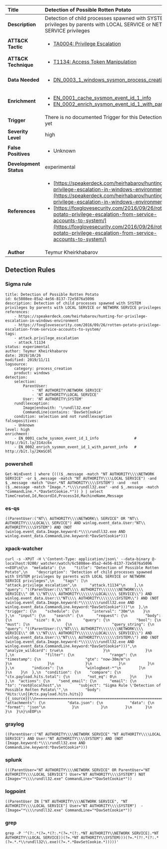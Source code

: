 | Title                    | Detection of Possible Rotten Potato       |
|:-------------------------|:------------------|
| **Description**          | Detection of child processes spawned with SYSTEM privileges by parents with LOCAL SERVICE or NETWORK SERVICE privileges |
| **ATT&amp;CK Tactic**    |  <ul><li>[TA0004: Privilege Escalation](https://attack.mitre.org/tactics/TA0004)</li></ul>  |
| **ATT&amp;CK Technique** | <ul><li>[T1134: Access Token Manipulation](https://attack.mitre.org/techniques/T1134)</li></ul>  |
| **Data Needed**          | <ul><li>[DN_0003_1_windows_sysmon_process_creation](../Data_Needed/DN_0003_1_windows_sysmon_process_creation.md)</li></ul>  |
| **Enrichment** |<ul><li>[EN_0001_cache_sysmon_event_id_1_info](../Enrichments/EN_0001_cache_sysmon_event_id_1_info.md)</li><li>[EN_0002_enrich_sysmon_event_id_1_with_parent_info](../Enrichments/EN_0002_enrich_sysmon_event_id_1_with_parent_info.md)</li></ul> |
| **Trigger**              |  There is no documented Trigger for this Detection Rule yet  |
| **Severity Level**       | high |
| **False Positives**      | <ul><li>Unknown</li></ul>  |
| **Development Status**   | experimental |
| **References**           | <ul><li>[https://speakerdeck.com/heirhabarov/hunting-for-privilege-escalation-in-windows-environment](https://speakerdeck.com/heirhabarov/hunting-for-privilege-escalation-in-windows-environment)</li><li>[https://foxglovesecurity.com/2016/09/26/rotten-potato-privilege-escalation-from-service-accounts-to-system/](https://foxglovesecurity.com/2016/09/26/rotten-potato-privilege-escalation-from-service-accounts-to-system/)</li></ul>  |
| **Author**               | Teymur Kheirkhabarov |


## Detection Rules

### Sigma rule

```
title: Detection of Possible Rotten Potato
id: 6c5808ee-85a2-4e56-8137-72e5876a5096
description: Detection of child processes spawned with SYSTEM privileges by parents with LOCAL SERVICE or NETWORK SERVICE privileges
references:
    - https://speakerdeck.com/heirhabarov/hunting-for-privilege-escalation-in-windows-environment
    - https://foxglovesecurity.com/2016/09/26/rotten-potato-privilege-escalation-from-service-accounts-to-system/
tags:
    - attack.privilege_escalation
    - attack.t1134
status: experimental
author: Teymur Kheirkhabarov
date: 2019/10/26
modified: 2019/11/11
logsource:
    category: process_creation
    product: windows
detection:
    selection:
        ParentUser:
            - 'NT AUTHORITY\NETWORK SERVICE'
            - 'NT AUTHORITY\LOCAL SERVICE'
        User: 'NT AUTHORITY\SYSTEM'
    rundllexception:
        Image|endswith: '\rundll32.exe'
        CommandLine|contains: 'DavSetCookie'
    condition: selection and not rundllexception
falsepositives:
    - Unknown
level: high
enrichment:
    - EN_0001_cache_sysmon_event_id_1_info                # http://bit.ly/314zc6x
    - EN_0002_enrich_sysmon_event_id_1_with_parent_info   # http://bit.ly/2KmSC0l

```





### powershell
    
```
Get-WinEvent | where {((($_.message -match "NT AUTHORITY\\\\NETWORK SERVICE" -or $_.message -match "NT AUTHORITY\\\\LOCAL SERVICE") -and $_.message -match "User.*NT AUTHORITY\\\\SYSTEM") -and  -not ($_.message -match "Image.*.*\\\\rundll32.exe" -and $_.message -match "CommandLine.*.*DavSetCookie.*")) } | select TimeCreated,Id,RecordId,ProcessId,MachineName,Message
```


### es-qs
    
```
((ParentUser:("NT\\ AUTHORITY\\\\NETWORK\\ SERVICE" OR "NT\\ AUTHORITY\\\\LOCAL\\ SERVICE") AND winlog.event_data.User:"NT\\ AUTHORITY\\\\SYSTEM") AND (NOT (winlog.event_data.Image.keyword:*\\\\rundll32.exe AND winlog.event_data.CommandLine.keyword:*DavSetCookie*)))
```


### xpack-watcher
    
```
curl -s -XPUT -H \'Content-Type: application/json\' --data-binary @- localhost:9200/_watcher/watch/6c5808ee-85a2-4e56-8137-72e5876a5096 <<EOF\n{\n  "metadata": {\n    "title": "Detection of Possible Rotten Potato",\n    "description": "Detection of child processes spawned with SYSTEM privileges by parents with LOCAL SERVICE or NETWORK SERVICE privileges",\n    "tags": [\n      "attack.privilege_escalation",\n      "attack.t1134"\n    ],\n    "query": "((ParentUser:(\\"NT\\\\ AUTHORITY\\\\\\\\NETWORK\\\\ SERVICE\\" OR \\"NT\\\\ AUTHORITY\\\\\\\\LOCAL\\\\ SERVICE\\") AND winlog.event_data.User:\\"NT\\\\ AUTHORITY\\\\\\\\SYSTEM\\") AND (NOT (winlog.event_data.Image.keyword:*\\\\\\\\rundll32.exe AND winlog.event_data.CommandLine.keyword:*DavSetCookie*)))"\n  },\n  "trigger": {\n    "schedule": {\n      "interval": "30m"\n    }\n  },\n  "input": {\n    "search": {\n      "request": {\n        "body": {\n          "size": 0,\n          "query": {\n            "bool": {\n              "must": [\n                {\n                  "query_string": {\n                    "query": "((ParentUser:(\\"NT\\\\ AUTHORITY\\\\\\\\NETWORK\\\\ SERVICE\\" OR \\"NT\\\\ AUTHORITY\\\\\\\\LOCAL\\\\ SERVICE\\") AND winlog.event_data.User:\\"NT\\\\ AUTHORITY\\\\\\\\SYSTEM\\") AND (NOT (winlog.event_data.Image.keyword:*\\\\\\\\rundll32.exe AND winlog.event_data.CommandLine.keyword:*DavSetCookie*)))",\n                    "analyze_wildcard": true\n                  }\n                }\n              ],\n              "filter": {\n                "range": {\n                  "timestamp": {\n                    "gte": "now-30m/m"\n                  }\n                }\n              }\n            }\n          }\n        },\n        "indices": [\n          "winlogbeat-*"\n        ]\n      }\n    }\n  },\n  "condition": {\n    "compare": {\n      "ctx.payload.hits.total": {\n        "not_eq": 0\n      }\n    }\n  },\n  "actions": {\n    "send_email": {\n      "email": {\n        "to": "root@localhost",\n        "subject": "Sigma Rule \'Detection of Possible Rotten Potato\'",\n        "body": "Hits:\\n{{#ctx.payload.hits.hits}}{{_source}}\\n================================================================================\\n{{/ctx.payload.hits.hits}}",\n        "attachments": {\n          "data.json": {\n            "data": {\n              "format": "json"\n            }\n          }\n        }\n      }\n    }\n  }\n}\nEOF\n
```


### graylog
    
```
((ParentUser:("NT AUTHORITY\\\\NETWORK SERVICE" "NT AUTHORITY\\\\LOCAL SERVICE") AND User:"NT AUTHORITY\\\\SYSTEM") AND (NOT (Image.keyword:*\\\\rundll32.exe AND CommandLine.keyword:*DavSetCookie*)))
```


### splunk
    
```
(((ParentUser="NT AUTHORITY\\\\NETWORK SERVICE" OR ParentUser="NT AUTHORITY\\\\LOCAL SERVICE") User="NT AUTHORITY\\\\SYSTEM") NOT (Image="*\\\\rundll32.exe" CommandLine="*DavSetCookie*"))
```


### logpoint
    
```
((ParentUser IN ["NT AUTHORITY\\\\NETWORK SERVICE", "NT AUTHORITY\\\\LOCAL SERVICE"] User="NT AUTHORITY\\\\SYSTEM")  -(Image="*\\\\rundll32.exe" CommandLine="*DavSetCookie*"))
```


### grep
    
```
grep -P '^(?:.*(?=.*(?:.*(?=.*(?:.*NT AUTHORITY\\NETWORK SERVICE|.*NT AUTHORITY\\LOCAL SERVICE))(?=.*NT AUTHORITY\\SYSTEM)))(?=.*(?!.*(?:.*(?=.*.*\\rundll32\\.exe)(?=.*.*DavSetCookie.*)))))'
```



